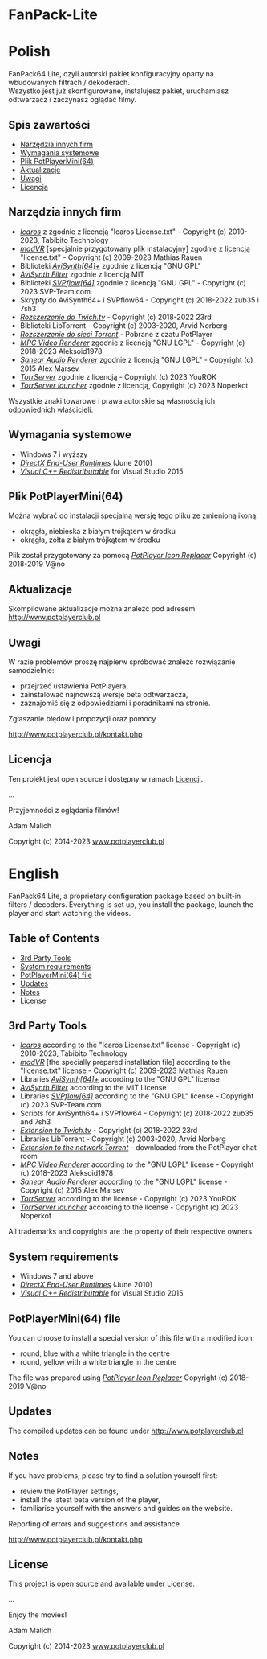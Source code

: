 # FanPack-Lite
Polish
========

FanPack64 Lite, czyli autorski pakiet konfiguracyjny oparty na wbudowanych filtrach / dekoderach.  
Wszystko jest już skonfigurowane, instalujesz pakiet, uruchamiasz odtwarzacz i zaczynasz oglądać filmy.

## Spis zawartości
* [Narzędzia innych firm](#narzędzia-innych-firm)
* [Wymagania systemowe](#wymagania-systemowe)
* [Plik PotPlayerMini(64)](#plik-potplayermini64)
* [Aktualizacje](#aktualizacje)
* [Uwagi](#uwagi)
* [Licencja](#licencja)

## Narzędzia innych firm
- [_Icaros_](http://shark007.net/tools.html) z zgodnie z licencją "Icaros License.txt" - Copyright (c) 2010-2023, Tabibito Technology
- [_madVR_](http://forum.doom9.org/showthread.php?t=146228) [specjalnie przygotowany plik instalacyjny] zgodnie z licencją "license.txt" - Copyright (c) 2009-2023 Mathias Rauen
- Biblioteki [_AviSynth[64]+_](https://github.com/pinterf/AviSynthPlus/releases) zgodnie z licencją "GNU GPL"
- [_AviSynth Filter_](https://github.com/CrendKing/avisynth_filter) zgodnie z licencją MIT
- Biblioteki [_SVPflow[64]_](http://www.svp-team.com/wiki/Plugins:_SVPFlow) zgodnie z licencją "GNU GPL" - Copyright (c) 2023 SVP-Team.com
- Skrypty do AviSynth64+ i SVPflow64 - Copyright (c) 2018-2022 zub35 i 7sh3
- [_Rozszerzenie do Twich.tv_](https://github.com/23rd/PotPlayerExtentions) - Copyright (c) 2018-2022 23rd
- Biblioteki LibTorrent - Copyright (c) 2003-2020, Arvid Norberg
- [_Rozszerzenie do sieci Torrent_](http://cafe.daum.net/pot-tool/N88T/137) - Pobrane z czatu PotPlayer
- [_MPC Video Renderer_](https://github.com/Aleksoid1978/VideoRenderer) zgodnie z licencją "GNU LGPL" - Copyright (c) 2018-2023 Aleksoid1978
- [_Sanear Audio Renderer_](https://github.com/alexmarsev/sanear) zgodnie z licencją "GNU LGPL" - Copyright (c) 2015 Alex Marsev
- [_TorrServer_](https://github.com/YouROK/TorrServer) zgodnie z licencją - Copyright (c) 2023 YouROK
- [_TorrServer launcher_](https://github.com/Noperkot/TSL) zgodnie z licencją, Copyright (c) 2023 Noperkot


Wszystkie znaki towarowe i prawa autorskie są własnością ich odpowiednich właścicieli.
  
## Wymagania systemowe
- Windows 7 i wyższy
- [_DirectX End-User Runtimes_](https://www.microsoft.com/en-us/download/confirmation.aspx?id=8109) (June 2010)
- [_Visual C++ Redistributable_](https://www.microsoft.com/pl-PL/download/details.aspx?id=48145) for Visual Studio 2015

## Plik PotPlayerMini(64)
Można wybrać do instalacji specjalną wersję tego pliku ze zmienioną ikoną: 
- okrągła, niebieska z białym trójkątem w środku 
- okrągła, żółta z białym trójkątem w środku

Plik został przygotowany za pomocą [_PotPlayer Icon Replacer_](https://potplayer.daum.net/forum/viewtopic.php?f=11&t=3585#p6954) Copyright (c) 2018-2019 V@no

## Aktualizacje
Skompilowane aktualizacje można znaleźć pod adresem http://www.potplayerclub.pl

## Uwagi
W razie problemów proszę najpierw spróbować znaleźć rozwiązanie samodzielnie:
- przejrzeć ustawienia PotPlayera,
- zainstalować najnowszą wersję beta odtwarzacza,
- zaznajomić się z odpowiedziami i poradnikami na stronie.

Zgłaszanie błędów i propozycji oraz pomocy

http://www.potplayerclub.pl/kontakt.php

## Licencja
Ten projekt jest open source i dostępny w ramach [Licencji](./InstallDir/License.txt).


...

Przyjemności z oglądania filmów!

Adam Malich


Copyright (c) 2014-2023 www.potplayerclub.pl


English
========

FanPack64 Lite, a proprietary configuration package based on built-in filters / decoders.
Everything is set up, you install the package, launch the player and start watching the videos.

## Table of Contents
* [3rd Party Tools](#3rd-party-tools)
* [System requirements](#system-requirements)
* [PotPlayerMini(64) file](#potplayermini64-file)
* [Updates](#updates)
* [Notes](#notes)
* [License](#license)

## 3rd Party Tools
- [_Icaros_](http://shark007.net/tools.html) according to the "Icaros License.txt" license - Copyright (c) 2010-2023, Tabibito Technology
- [_madVR_](http://forum.doom9.org/showthread.php?t=146228) [the specially prepared installation file] according to the "license.txt" license - Copyright (c) 2009-2023 Mathias Rauen
- Libraries [_AviSynth[64]+_](https://github.com/pinterf/AviSynthPlus/releases) according to the "GNU GPL" license
- [_AviSynth Filter_](https://github.com/CrendKing/avisynth_filter) according to the MIT License
- Libraries [_SVPflow[64]_](http://www.svp-team.com/wiki/Plugins:_SVPFlow) according to the "GNU GPL" license - Copyright (c) 2023 SVP-Team.com
- Scripts for AviSynth64+ i SVPflow64 - Copyright (c) 2018-2022 zub35 and 7sh3
- [_Extension to Twich.tv_](https://github.com/23rd/PotPlayerExtentions) - Copyright (c) 2018-2022 23rd
- Libraries LibTorrent - Copyright (c) 2003-2020, Arvid Norberg
- [_Extension to the network Torrent_](http://cafe.daum.net/pot-tool/N88T/137) - downloaded from the PotPlayer chat room
- [_MPC Video Renderer_](https://github.com/Aleksoid1978/VideoRenderer) according to the "GNU LGPL" license - Copyright (c) 2018-2023 Aleksoid1978
- [_Sanear Audio Renderer_](https://github.com/alexmarsev/sanear) according to the "GNU LGPL" license - Copyright (c) 2015 Alex Marsev
- [_TorrServer_](https://github.com/YouROK/TorrServer) according to the license - Copyright (c) 2023 YouROK
- [_TorrServer launcher_](https://github.com/Noperkot/TSL) according to the license - Copyright (c) 2023 Noperkot


All trademarks and copyrights are the property of their respective owners.
  
## System requirements
- Windows 7 and above
- [_DirectX End-User Runtimes_](https://www.microsoft.com/en-us/download/confirmation.aspx?id=8109) (June 2010)
- [_Visual C++ Redistributable_](https://www.microsoft.com/pl-PL/download/details.aspx?id=48145) for Visual Studio 2015

## PotPlayerMini(64) file
You can choose to install a special version of this file with a modified icon: 
- round, blue with a white triangle in the centre 
- round, yellow with a white triangle in the centre

The file was prepared using [_PotPlayer Icon Replacer_](https://potplayer.daum.net/forum/viewtopic.php?f=11&t=3585#p6954) Copyright (c) 2018-2019 V@no

## Updates
The compiled updates can be found under http://www.potplayerclub.pl

## Notes
If you have problems, please try to find a solution yourself first:
- review the PotPlayer settings,
- install the latest beta version of the player,
- familiarise yourself with the answers and guides on the website.

Reporting of errors and suggestions and assistance

http://www.potplayerclub.pl/kontakt.php

## License
This project is open source and available under [License](./InstallDir/License.txt).


...

Enjoy the movies!

Adam Malich


Copyright (c) 2014-2023 www.potplayerclub.pl
